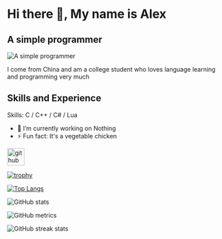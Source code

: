 # Hi there 👋, My name is Alex
## A simple programmer
![A simple programmer](https://arturssmirnovs.github.io/github-profile-readme-generator/images/banner.png)

I come from China and am a college student who loves language learning and programming very much

## Skills and Experience

Skills: C / C++ / C# / Lua

- 🔭 I’m currently working on Nothing 
- ⚡ Fun fact: It's a vegetable chicken 


[<img src='https://cdn.jsdelivr.net/npm/simple-icons@3.0.1/icons/github.svg' alt='github' height='40'>](https://github.com/GODOFL)  

[![trophy](https://github-profile-trophy.vercel.app/?username=GODOFL)](https://github.com/ryo-ma/github-profile-trophy)

[![Top Langs](https://github-readme-stats.vercel.app/api/top-langs/?username=GODOFL)](https://github.com/anuraghazra/github-readme-stats)

![GitHub stats](https://github-readme-stats.vercel.app/api?username=GODOFL&show_icons=true)  

![GitHub metrics](https://metrics.lecoq.io/GODOFL)  

![GitHub streak stats](https://streak-stats.demolab.com/?user=GODOFL)  

